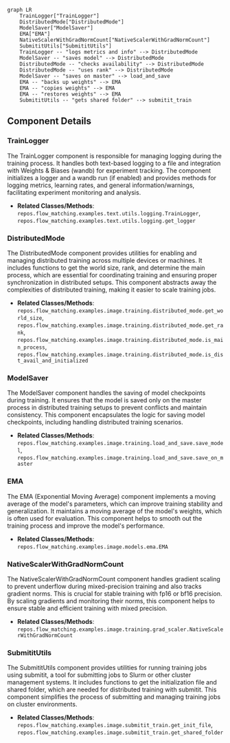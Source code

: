 ```mermaid
graph LR
    TrainLogger["TrainLogger"]
    DistributedMode["DistributedMode"]
    ModelSaver["ModelSaver"]
    EMA["EMA"]
    NativeScalerWithGradNormCount["NativeScalerWithGradNormCount"]
    SubmititUtils["SubmititUtils"]
    TrainLogger -- "logs metrics and info" --> DistributedMode
    ModelSaver -- "saves model" --> DistributedMode
    DistributedMode -- "checks availability" --> DistributedMode
    DistributedMode -- "uses rank" --> DistributedMode
    ModelSaver -- "saves on master" --> load_and_save
    EMA -- "backs up weights" --> EMA
    EMA -- "copies weights" --> EMA
    EMA -- "restores weights" --> EMA
    SubmititUtils -- "gets shared folder" --> submitit_train
```

## Component Details

### TrainLogger
The TrainLogger component is responsible for managing logging during the training process. It handles both text-based logging to a file and integration with Weights & Biases (wandb) for experiment tracking. The component initializes a logger and a wandb run (if enabled) and provides methods for logging metrics, learning rates, and general information/warnings, facilitating experiment monitoring and analysis.
- **Related Classes/Methods**: `repos.flow_matching.examples.text.utils.logging.TrainLogger`, `repos.flow_matching.examples.text.utils.logging.get_logger`

### DistributedMode
The DistributedMode component provides utilities for enabling and managing distributed training across multiple devices or machines. It includes functions to get the world size, rank, and determine the main process, which are essential for coordinating training and ensuring proper synchronization in distributed setups. This component abstracts away the complexities of distributed training, making it easier to scale training jobs.
- **Related Classes/Methods**: `repos.flow_matching.examples.image.training.distributed_mode.get_world_size`, `repos.flow_matching.examples.image.training.distributed_mode.get_rank`, `repos.flow_matching.examples.image.training.distributed_mode.is_main_process`, `repos.flow_matching.examples.image.training.distributed_mode.is_dist_avail_and_initialized`

### ModelSaver
The ModelSaver component handles the saving of model checkpoints during training. It ensures that the model is saved only on the master process in distributed training setups to prevent conflicts and maintain consistency. This component encapsulates the logic for saving model checkpoints, including handling distributed training scenarios.
- **Related Classes/Methods**: `repos.flow_matching.examples.image.training.load_and_save.save_model`, `repos.flow_matching.examples.image.training.load_and_save.save_on_master`

### EMA
The EMA (Exponential Moving Average) component implements a moving average of the model's parameters, which can improve training stability and generalization. It maintains a moving average of the model's weights, which is often used for evaluation. This component helps to smooth out the training process and improve the model's performance.
- **Related Classes/Methods**: `repos.flow_matching.examples.image.models.ema.EMA`

### NativeScalerWithGradNormCount
The NativeScalerWithGradNormCount component handles gradient scaling to prevent underflow during mixed-precision training and also tracks gradient norms. This is crucial for stable training with fp16 or bf16 precision. By scaling gradients and monitoring their norms, this component helps to ensure stable and efficient training with mixed precision.
- **Related Classes/Methods**: `repos.flow_matching.examples.image.training.grad_scaler.NativeScalerWithGradNormCount`

### SubmititUtils
The SubmititUtils component provides utilities for running training jobs using submitit, a tool for submitting jobs to Slurm or other cluster management systems. It includes functions to get the initialization file and shared folder, which are needed for distributed training with submitit. This component simplifies the process of submitting and managing training jobs on cluster environments.
- **Related Classes/Methods**: `repos.flow_matching.examples.image.submitit_train.get_init_file`, `repos.flow_matching.examples.image.submitit_train.get_shared_folder`
